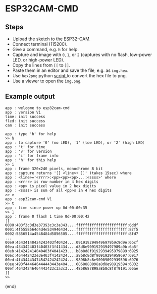 # ESP32CAM-CMD


## Steps

- Upload the sketch to the ESP32-CAM.
- Connect terminal (115200).
- Give a command, e.g. `h` for help.
- Capture and image with `0`, `1`, or `2` (captures with no flash, low-power LED, or high-power LED).
- Copy the lines from `[[` to `]]`.
- Paste them in an editor and save the file, e.g. as `img.hex`.
- Use `hex2png` python [script ](../py-hex2png) to convert the hex file to png.
- Use a viewer to open the `img.png`.


## Example output

```
app : welcome to esp32cam-cmd
app : version V1
time: init success
fled: init success
cam : init success

app : type 'h' for help
>> h
app : to capture '0' (no LED), '1' (low LED), or '2' (high LED)
app : 't' for time
app : 'v' for version
app : 'i' for frame info
app : 'h' for this help
>> i
app : frame 320x240 pixels, monochrome 8 bit
app : capture returns '[[ <line>+ ]]' (takes 15sec) where
app : <line>='<rrrr>:<pp><pp><pp>...:<ssss>' where
app : <rrrr> is row number in 4 hex digits
app : <pp> is pixel value in 2 hex digits
app : <ssss> is sum of all <pp>s in 4 hex digits
>> v
app : esp32cam-cmd V1
>> t
app : time since power up 0d-00:00:35
>> 1
app : frame 0 flash 1 time 0d-00:00:42 
[[
0000:403f3c3d3e37393c3c3a343....fffffffffffffffffffffff:6ddf
0001:4f5558564d4d4e534946434....fffffffffffffffffffffff:87f5
0002:5856514a4548484d5856505....fffffffffffffffffffffff:8fd7
...                            
00e9:45434140424243403f40424....0919192949496979b9c9d9e:6bcf
00ea:434342403f40403f3f41434....d8d8e909192939497989a9b:6a5f
00eb:414242414040403f4041423....b8b8d8f9192939495979899:6925
00ec:464442423e3e403f4142424....a8b8c8d8f90919294959697:6917
00ed:4f434443474542424242424....9898b8c8e90909092939596:6976
00ee:493f444646444443443e404....6868888898a8d8e90919394:6832
00ef:46434246464443423c3a3c3....4858687898a8b8c8f8f9191:66ae
]]
>> 
```

(end)
